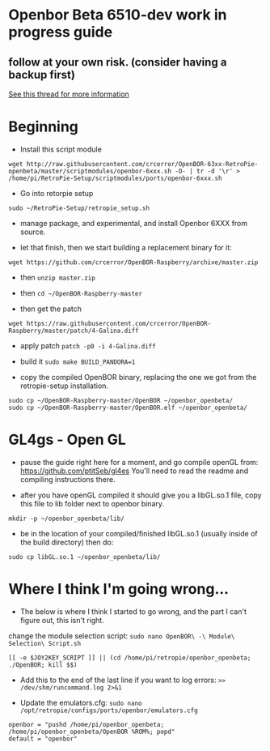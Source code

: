 # Openbor Beta 6510-dev work in progress guide

## follow at your own risk. (consider having a backup first)

[See this thread for more information](https://retropie.org.uk/forum/topic/19326/openbor-6xxx-openbeta-testphase/)

# Beginning

 * Install this script module
```
wget http://raw.githubusercontent.com/crcerror/OpenBOR-63xx-RetroPie-openbeta/master/scriptmodules/openbor-6xxx.sh -O- | tr -d '\r' > /home/pi/RetroPie-Setup/scriptmodules/ports/openbor-6xxx.sh
```
 * Go into retorpie setup
 
`sudo ~/RetroPie-Setup/retropie_setup.sh`

 * manage package, and experimental, and install Openbor 6XXX from source.
 
 * let that finish, then we start building a replacement binary for it:

```
wget https://github.com/crcerror/OpenBOR-Raspberry/archive/master.zip
```

* then `unzip master.zip`

* then `cd ~/OpenBOR-Raspberry-master`

* then get the patch
```
wget https://raw.githubusercontent.com/crcerror/OpenBOR-Raspberry/master/patch/4-Galina.diff
```

* apply patch
`patch -p0 -i 4-Galina.diff`

* build it
`sudo make BUILD_PANDORA=1`

* copy the compiled OpenBOR binary, replacing the one we got from the retropie-setup installation.
```
sudo cp ~/OpenBOR-Raspberry-master/OpenBOR ~/openbor_openbeta/
sudo cp ~/OpenBOR-Raspberry-master/OpenBOR.elf ~/openbor_openbeta/
```

# GL4gs - Open GL

* pause the guide right here for a moment, and go compile openGL from: https://github.com/ptitSeb/gl4es
You'll need to read the readme and compiling instructions there.

* after you have openGL compiled it should give you a libGL.so.1 file, copy this file to lib folder next to openbor binary.
```
mkdir -p ~/openbor_openbeta/lib/
```

* be in the location of your compiled/finished libGL.so.1 (usually inside of the build directory) then do:

```
sudo cp libGL.so.1 ~/openbor_openbeta/lib/
```

# Where I think I'm going wrong...
* The below is where I think I started to go wrong, and the part I can't figure out, this isn't right.

change the module selection script:
`sudo nano OpenBOR\ -\ Module\ Selection\ Script.sh`

```
[[ -e $JOY2KEY_SCRIPT ]] || (cd /home/pi/retropie/openbor_openbeta; ./OpenBOR; kill $$)
```

* Add this to the end of the last line if you want to log errors:
 `>> /dev/shm/runcommand.log 2>&1`

* Update the emulators.cfg:
`sudo nano /opt/retropie/configs/ports/openbor/emulators.cfg`

```
openbor = "pushd /home/pi/openbor_openbeta; /home/pi/openbor_openbeta/OpenBOR %ROM%; popd"
default = "openbor"
```
